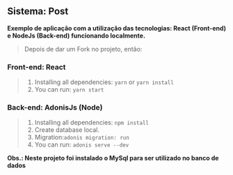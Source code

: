 ## Sistema: Post

**Exemplo de aplicação com a utilização das tecnologias: React (Front-end) e NodeJs (Back-end) funcionando localmente.**

>Depois de dar um Fork no projeto, então:

### Front-end: React

> 1.  Installing all dependencies:  `yarn`  or  `yarn install`
> 2. You can run: `yarn start`

### Back-end: AdonisJs (Node)

> 1.  Installing all dependencies:  `npm install`
> 2. Create database local.
> 3. Migration:`adonis migration: run`
> 2. You can run: `adonis serve --dev`

**Obs.: Neste projeto foi instalado o MySql para ser utilizado no banco de dados**
